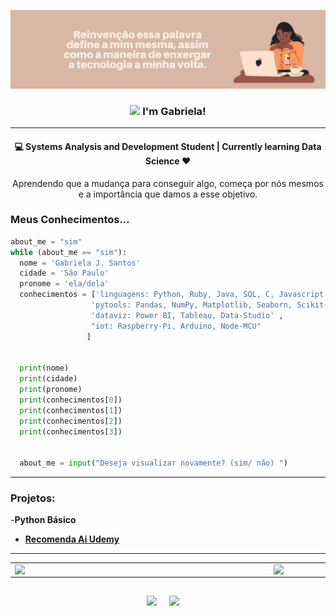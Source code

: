 [![capa](https://github.com/gabriela-js/gabriela-js/blob/main/github-page.jpg.jpg)](https://github.com/gabriela-js?tab=repositories)

<h3 align="center"> <img src="https://media.giphy.com/media/kBZ212yGzFaxgkSIKW/giphy.gif" width="60"> I'm Gabriela!</h3>

---
<h4>
  <p align="center"> 💻 Systems Analysis and Development Student | Currently learning Data Science ❤️ </p>
</h4>

<p align="center"> Aprendendo que a mudança para conseguir algo, começa por nós mesmos e a importância que damos a esse objetivo.</p>

### Meus Conhecimentos...

```python
about_me = "sim"
while (about_me == "sim"):
  nome = 'Gabriela J. Santos'
  cidade = 'São Paulo'
  pronome = 'ela/dela'
  conhecimentos = ['linguagens: Python, Ruby, Java, SQL, C, Javascript',
                  'pytools: Pandas, NumPy, Matplotlib, Seaborn, Scikit-Learn',
                  'dataviz: Power BI, Tableau, Data-Studio' ,
                  "iot: Raspberry-Pi, Arduino, Node-MCU" 
                 ]

  
  print(nome)
  print(cidade)
  print(pronome)
  print(conhecimentos[0])
  print(conhecimentos[1])
  print(conhecimentos[2])
  print(conhecimentos[3])


  about_me = input("Deseja visualizar novamente? (sim/ não) ")
  ```


---




### Projetos:

-**Python Básico**
  - [**Recomenda Aí Udemy**](https://github.com/gabriela-js/Recomenda-Ai-Udemy)

---


<center>
  <table>
    <tr>
      <td><img width="400px" align="left" src="https://github-readme-stats.vercel.app/api/top-langs/?username=gabriela-js&hide=html&layout=compact&theme=dracula" /></td>
        <td><img width="495px" align="left" src="https://github-readme-stats.vercel.app/api?username=gabriela-js&theme=dracula" /></td>
    </tr>   
  </table>
</center>  

<h2  align="center"></h2>
<p align="center">
  <a target="_blank"href="inkedin.com/in/gabriela-santos-a141ab167/"><img src="https://img.shields.io/badge/linkedin-%230077B5.svg?&style=for-the-badge&logo=linkedin&logoColor=white" /></a>&nbsp;&nbsp;&nbsp;&nbsp;
  <a href="mailto:gaby6jesus@gmail.com?subject=Hello%20Lis,%20From%20Github"><img src="https://img.shields.io/badge/gmail-%23D14836.svg?&style=for-the-badge&logo=gmail&logoColor=white" /></a>&nbsp;&nbsp;&nbsp;&nbsp;
</p>



